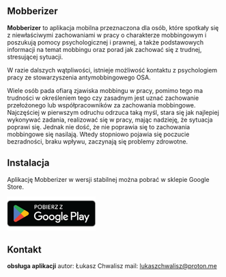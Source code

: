 ## Mobberizer

**Mobberizer** to aplikacja mobilna przeznaczona dla osób, które spotkały się z niewłaściwymi zachowaniami w pracy o charakterze mobbingowym i poszukują pomocy psychologicznej i prawnej, a także podstawowych informacji na temat mobbingu oraz porad jak zachować się z trudnej, stresującej sytuacji. 

W razie dalszych wątpliwości, istnieje możliwość kontaktu z psychologiem pracy ze stowarzyszenia antymobbingowego OSA. 

Wiele osób pada ofiarą zjawiska mobbingu w pracy, pomimo tego ma trudności w określeniem tego czy zasadnym jest uznać zachowanie przełożonego lub współpracowników za zachowania mobbingowe. Najczęściej w pierwszym odruchu odrzuca taką myśl, stara się jak najlepiej wykonywać zadania, realizować się w pracy, mając nadzieję, że sytuacja poprawi się. Jednak nie dość, że nie poprawia się to zachowania mobbingowe się nasilają. Wtedy stopniowo pojawia się poczucie bezradności, braku wpływu, zaczynają się problemy zdrowotne.  

## Instalacja

Aplikację Mobberizer w wersji stabilnej można pobrać w sklepie Google Store.

[<img src="./assets/google-play-badge.png"
     alt="Pobierz z Google Play"
     height="80">](https://play.google.com/store/apps/details?id=com.lukaszchwalisz.Mobberizer)

## Kontakt

**obsługa aplikacji**
autor: Łukasz Chwalisz
mail: lukaszchwalisz@proton.me


